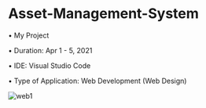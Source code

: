 # Asset-Management-System

• My Project

• Duration: Apr 1 - 5, 2021

• IDE: Visual Studio Code

• Type of Application: Web Development (Web Design)

![web1](https://user-images.githubusercontent.com/55613764/120952259-3fca6400-c77d-11eb-9a4f-19d69665fcbe.png)


